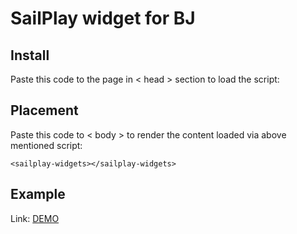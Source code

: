 # SailPlay widget for BJ

## Install
Paste this code to the page in < head > section to load the script:

   <script type="text/javascript">

           window._CONFIG = {
               SAILPLAY: {
                   partner_id: ** PARTNER ID **,
                   auth_hash: '** AUTH_HASH **'
               }
           };

           var _links = {
               js: 'https://d3sailplay.cdnvideo.ru/media/assets/assetfile/ca2ffd005d7bc3b354ed93284cc5c45e.js',
               css: 'https://d3sailplay.cdnvideo.ru/media/assets/assetfile/079e2fb92e2ddbe82dd755c09301e9d5.css'
           };

           document.addEventListener('DOMContentLoaded', function () {

               var _s = document.createElement("link");
               _s.type = "text/css";
               _s.rel = "stylesheet";
               _s.href = _links.css;
               document.getElementsByTagName("head")[0].appendChild(_s);

               var _j = document.createElement("script");
               _j.type = "text/javascript";
               _j.src = _links.js;
               document.getElementsByTagName("head")[0].appendChild(_j);

           });

       </script>


## Placement
Paste this code to < body > to render the content loaded via above mentioned script:

    <sailplay-widgets></sailplay-widgets>

## Example

Link: [DEMO](http://test.dev4you.info/jeweler/ "Demo")
